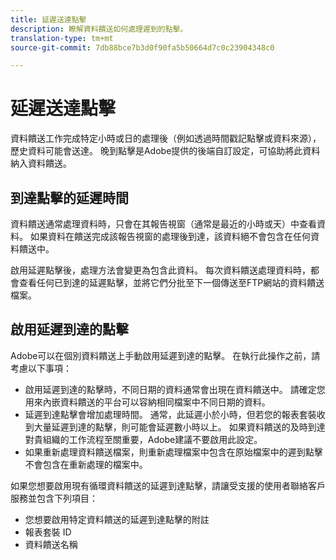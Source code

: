 ```yaml
---
title: 延遲送達點擊
description: 瞭解資料饋送如何處理遲到的點擊。
translation-type: tm+mt
source-git-commit: 7db88bce7b3d0f90fa5b50664d7c0c23904348c0

---
```



# 延遲送達點擊

資料饋送工作完成特定小時或日的處理後（例如透過時間戳記點擊或資料來源），歷史資料可能會送達。 晚到點擊是Adobe提供的後端自訂設定，可協助將此資料納入資料饋送。

## 到達點擊的延遲時間

資料饋送通常處理資料時，只會在其報告視窗（通常是最近的小時或天）中查看資料。 如果資料在饋送完成該報告視窗的處理後到達，該資料絕不會包含在任何資料饋送中。

啟用延遲點擊後，處理方法會變更為包含此資料。 每次資料饋送處理資料時，都會查看任何已到達的延遲點擊，並將它們分批至下一個傳送至FTP網站的資料饋送檔案。

## 啟用延遲到達的點擊

Adobe可以在個別資料饋送上手動啟用延遲到達的點擊。 在執行此操作之前，請考慮以下事項：

* 啟用延遲到達的點擊時，不同日期的資料通常會出現在資料饋送中。 請確定您用來內嵌資料饋送的平台可以容納相同檔案中不同日期的資料。
* 延遲到達點擊會增加處理時間。 通常，此延遲小於小時，但若您的報表套裝收到大量延遲到達的點擊，則可能會延遲數小時以上。 如果資料饋送的及時到達對貴組織的工作流程至關重要，Adobe建議不要啟用此設定。
* 如果重新處理資料饋送檔案，則重新處理檔案中包含在原始檔案中的遲到點擊不會包含在重新處理的檔案中。

如果您想要啟用現有循環資料饋送的延遲到達點擊，請讓受支援的使用者聯絡客戶服務並包含下列項目：

* 您想要啟用特定資料饋送的延遲到達點擊的附註
* 報表套裝 ID
* 資料饋送名稱
